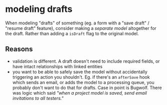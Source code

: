 # [](#modeling-drafts)modeling drafts

When modeling "drafts" of something (eg. a form with a "save draft" / "resume draft" feature), consider making a _separate model_ altogether for the draft.  Rather than adding a `isDraft` flag to the original model.

## [](#reasons)Reasons

-   validation is different. A draft doesn't need to include required fields, or have intact relationships with linked entities
-   you want to be able to safely save the model without accidentally triggering an action you shouldn't.  Eg. if there's an `afterSave` hook which sends an email, or adds the model to a processing queue, you probably don't want to do that for drafts. Case in point is Bugwolf. There was logic which said _"when a project model is saved, send email invitations to all testers."_
